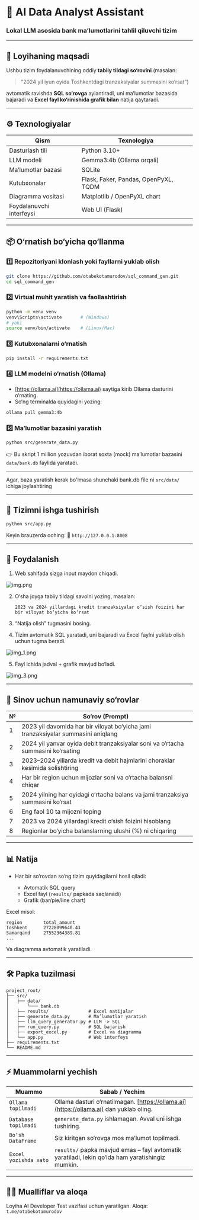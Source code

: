 # 🧠 AI Data Analyst Assistant

### Lokal LLM asosida bank ma’lumotlarini tahlil qiluvchi tizim

---

## 📘 Loyihaning maqsadi

Ushbu tizim foydalanuvchining oddiy **tabiiy tildagi so‘rovini** (masalan:

> “2024 yil iyun oyida Toshkentdagi tranzaksiyalar summasini ko‘rsat”)

avtomatik ravishda **SQL so‘rovga** aylantiradi, uni ma’lumotlar bazasida bajaradi va **Excel fayl ko‘rinishida grafik
bilan** natija qaytaradi.

---

## ⚙️ Texnologiyalar

| Qism                     | Texnologiya                          |
|--------------------------|--------------------------------------|
| Dasturlash tili          | Python 3.10+                         |
| LLM modeli               | Gemma3:4b (Ollama orqali)            |
| Ma’lumotlar bazasi       | SQLite                               |
| Kutubxonalar             | Flask, Faker, Pandas, OpenPyXL, TQDM |
| Diagramma vositasi       | Matplotlib / OpenPyXL chart          |
| Foydalanuvchi interfeysi | Web UI (Flask)                       |

---

## 📦 O‘rnatish bo‘yicha qo‘llanma

### 1️⃣ Repozitoriyani klonlash yoki fayllarni yuklab olish

```bash
git clone https://github.com/otabekotamurodov/sql_command_gen.git
cd sql_command_gen
```

### 2️⃣ Virtual muhit yaratish va faollashtirish

```bash
python -m venv venv
venv\Scripts\activate       # (Windows)
# yoki
source venv/bin/activate    # (Linux/Mac)
```

### 3️⃣ Kutubxonalarni o‘rnatish

```bash
pip install -r requirements.txt
```

### 4️⃣ LLM modelni o‘rnatish (Ollama)

* [https://ollama.ai](https://ollama.ai) saytiga kirib Ollama dasturini o‘rnating.
* So‘ng terminalda quyidagini yozing:

```bash
ollama pull gemma3:4b
```

### 5️⃣ Ma’lumotlar bazasini yaratish

```bash
python src/generate_data.py
```

👉 Bu skript 1 million yozuvdan iborat soxta (mock) ma’lumotlar bazasini `data/bank.db` faylida yaratadi.

---

Agar, baza yaratish kerak bo'lmasa shunchaki bank.db file ni `src/data/` ichiga joylashtiring

---

## 🚀 Tizimni ishga tushirish

```bash
python src/app.py
```

Keyin brauzerda oching:
🔗 `http://127.0.0.1:8008`

---

## 💬 Foydalanish

1. Web sahifada sizga input maydon chiqadi.

![img.png](img.png)

2. O‘sha joyga tabiiy tildagi savolni yozing, masalan:

   ```
   2023 va 2024 yillardagi kredit tranzaksiyalar o‘sish foizini har bir viloyat bo‘yicha ko‘rsat
   ```
3. “Natija olish” tugmasini bosing.
4. Tizim avtomatik SQL yaratadi, uni bajaradi va Excel faylni yuklab olish uchun tugma beradi.

![img_1.png](img_1.png)

5. Fayl ichida jadval + grafik mavjud bo‘ladi.

![img_3.png](img_3.png)

---

## 🧩 Sinov uchun namunaviy so‘rovlar

| № | So‘rov (Prompt)                                                                   |
|---|-----------------------------------------------------------------------------------|
| 1 | 2023 yil davomida har bir viloyat bo‘yicha jami tranzaksiyalar summasini aniqlang |
| 2 | 2024 yil yanvar oyida debit tranzaksiyalar soni va o‘rtacha summasini ko‘rsating  |
| 3 | 2023–2024 yillarda kredit va debit hajmlarini choraklar kesimida solishtiring     |
| 4 | Har bir region uchun mijozlar soni va o‘rtacha balansni chiqar                    |
| 5 | 2024 yilning har oyidagi o‘rtacha balans va jami tranzaksiya summasini ko‘rsat    |
| 6 | Eng faol 10 ta mijozni toping                                                     |
| 7 | 2023 va 2024 yillardagi kredit o‘sish foizini hisoblang                           |
| 8 | Regionlar bo‘yicha balanslarning ulushi (%) ni chiqaring                          |

---

## 📊 Natija

* Har bir so‘rovdan so‘ng tizim quyidagilarni hosil qiladi:

    * Avtomatik SQL query
    * Excel fayl (`results/` papkada saqlanadi)
    * Grafik (bar/pie/line chart)

Excel misol:

```
region        total_amount
Toshkent      27228099640.43
Samarqand     27552364389.81
...
```

Va diagramma avtomatik yaratiladi.

---

## 🛠 Papka tuzilmasi

```
project_root/            
├── src/ 
│   ├── data/
│       └─── bank.db
│   ├── results/               # Excel natijalar
│   ├── generate_data.py       # Ma’lumotlar yaratish
│   ├── llm_query_generator.py # LLM -> SQL
│   ├── run_query.py           # SQL bajarish
│   ├── export_excel.py        # Excel va diagramma
│   └── app.py                 # Web interfeys
├── requirements.txt
└── README.md
```

---

## ⚡ Muammolarni yechish

| Muammo                | Sabab / Yechim                                                                                   |
|-----------------------|--------------------------------------------------------------------------------------------------|
| `Ollama topilmadi`    | Ollama dasturi o‘rnatilmagan. [https://ollama.ai](https://ollama.ai) dan yuklab oling.           |
| `Database topilmadi`  | `generate_data.py` ishlamagan. Avval uni ishga tushiring.                                        |
| `Bo‘sh DataFrame`     | Siz kiritgan so‘rovga mos ma’lumot topilmadi.                                                    |
| `Excel yozishda xato` | `results/` papka mavjud emas – fayl avtomatik yaratiladi, lekin qo‘lda ham yaratishingiz mumkin. |

---

## 👨‍💻 Mualliflar va aloqa

Loyiha AI Developer Test vazifasi uchun yaratilgan.
Aloqa: `t.me/otabekotamurodov`
